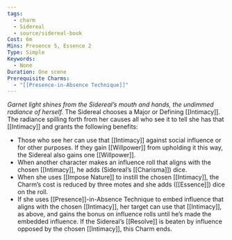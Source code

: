 ```yaml
---
tags:
  - charm
  - Sidereal
  - source/sidereal-book
Cost: 6m
Mins: Presence 5, Essence 2
Type: Simple
Keywords:
  - None
Duration: One scene
Prerequisite Charms:
  - "[[Presence-in-Absence Technique]]"
---
```

*Garnet light shines from the Sidereal’s mouth and hands, the undimmed radiance of herself.*
The Sidereal chooses a Major or Defining [[Intimacy]]. The radiance spilling forth from her causes all who see it to tell she has that [[Intimacy]] and grants the following benefits: 
- Those who see her can use that [[Intimacy]] against social influence or for other purposes. If they gain [[Willpower]] from upholding it this way, the Sidereal also gains one [[Willpower]]. 
- When another character makes an influence roll that aligns with the chosen [[Intimacy]], he adds (Sidereal’s [[Charisma]]) dice. 
- When she uses [[Impose Nature]] to instill the chosen [[Intimacy]], the Charm’s cost is reduced by three motes and she adds ([[Essence]]) dice on the roll. 
- If she uses [[Presence]]-in-Absence Technique to embed influence that aligns with the chosen [[Intimacy]], her target can use that [[Intimacy]], as above, and gains the bonus on influence rolls until he’s made the embedded influence. If the Sidereal’s [[Resolve]] is beaten by influence opposed by the chosen [[Intimacy]], this Charm ends.